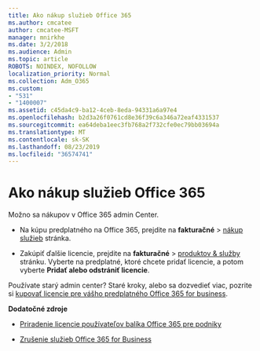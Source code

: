 ```yaml
---
title: Ako nákup služieb Office 365
ms.author: cmcatee
author: cmcatee-MSFT
manager: mnirkhe
ms.date: 3/2/2018
ms.audience: Admin
ms.topic: article
ROBOTS: NOINDEX, NOFOLLOW
localization_priority: Normal
ms.collection: Adm_O365
ms.custom:
- "531"
- "1400007"
ms.assetid: c45da4c9-ba12-4ceb-8eda-94331a6a97e4
ms.openlocfilehash: b2d3a26f0761cd8e36f39c6a346a72eaf4331537
ms.sourcegitcommit: ea64deba1eec3fb768a2f732cfe0ec79bb03694a
ms.translationtype: MT
ms.contentlocale: sk-SK
ms.lasthandoff: 08/23/2019
ms.locfileid: "36574741"
---
```

# <a name="how-to-make-an-office-365-purchase"></a>Ako nákup služieb Office 365

Možno sa nákupov v Office 365 admin Center.
  
- Na kúpu predplatného na Office 365, prejdite na **fakturačné** \> [nákup služieb](https://go.microsoft.com/fwlink/p/?linkid=868433) stránka.

- Zakúpiť ďalšie licencie, prejdite na **fakturačné** \> [produktov & služby](https://go.microsoft.com/fwlink/p/?linkid=842054) stránku. Vyberte na predplatné, ktoré chcete pridať licencie, a potom vyberte **Pridať alebo odstrániť licencie**.
  
Používate starý admin center? Staré kroky, alebo sa dozvedieť viac, pozrite si [kupovať licencie pre vášho predplatného Office 365 for business](https://docs.microsoft.com/office365/admin/subscriptions-and-billing/buy-licenses).

**Dodatočné zdroje**
  
- [Priradenie licencie používateľov balíka Office 365 pre podniky](https://docs.microsoft.com/office365/admin/subscriptions-and-billing/assign-licenses-to-users)

- [Zrušenie služieb Office 365 for Business](https://docs.microsoft.com/office365/admin/subscriptions-and-billing/cancel-your-subscription)